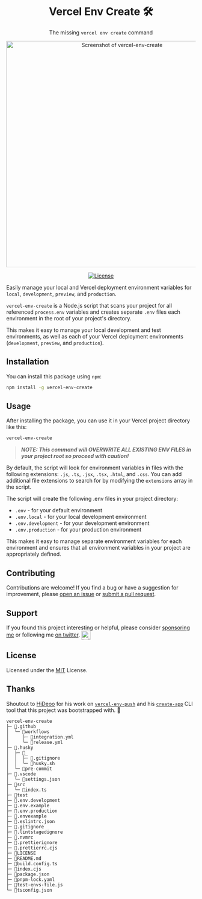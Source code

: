 <div align="center">
  <h1>Vercel Env Create 🛠️</h1>
  <p>The missing <code>vercel env create</code> command</p>
  <p>
    <a href="https://github.com/itsbrex/vercel-env-create" title="Screenshot of vercel-env-create">
      <img alt="Screenshot of vercel-env-create" src="https://socialify.git.ci/itsbrex/vercel-env-create/image?description=1&descriptionEditable=Easily%20manage%20your%20local%20and%20Vercel%20deployment%20environment%20variables%20and%20.env%20files&font=Inter&name=1&owner=1&pattern=Floating%20Cogs&stargazers=1&theme=Auto" width="600" />
    </a>
  </p>
</div>

<div align="center">
  <!-- <a href="https://github.com/itsbrex/vercel-env-create/actions/workflows/integration.yml">
    <img alt="Integration Status" src="https://github.com/itsbrex/vercel-env-create/actions/workflows/integration.yml/badge.svg" /> -->
  </a>
  <a href="https://github.com/itsbrex/vercel-env-create/blob/main/LICENSE">
    <img alt="License" src="https://badgen.net/github/license/itsbrex/vercel-env-create" />
  </a>
  <br />
</div>
<p>

Easily manage your local and Vercel deployment environment variables for `local`, `development`, `preview`, and `production`.

`vercel-env-create` is a Node.js script that scans your project for all referenced `process.env` variables and creates separate `.env` files each environment in the root of your project's directory.

This makes it easy to manage your local development and test environments, as well as each of your Vercel deployment environments (`development`, `preview`, and `production`).

## Installation

You can install this package using `npm`:

```bash
npm install -g vercel-env-create
```

## Usage

After installing the package, you can use it in your Vercel project directory like this:

```bash
vercel-env-create
```

> **_NOTE: This command will OVERWRITE ALL EXISTING ENV FILES in your project root so proceed with caution!_**

By default, the script will look for environment variables in files with the following extensions: `.js`, `.ts`, `.jsx`, `.tsx`, `.html`, and `.css`. You can add additional file extensions to search for by modifying the `extensions` array in the script.

The script will create the following .env files in your project directory:

- `.env` - for your default environment
- `.env.local` - for your local development environment
- `.env.development` - for your development environment
- `.env.production` - for your production environment

This makes it easy to manage separate environment variables for each environment and ensures that all environment variables in your project are appropriately defined.

## Contributing

Contributions are welcome! If you find a bug or have a suggestion for improvement, please [open an issue](https://github.com/itsbrex/vercel-env-create/issues) or [submit a pull request](https://github.com/itsbrex/vercel-env-create/pulls).

## Support

If you found this project interesting or helpful, please consider [sponsoring me](https://github.com/sponsors/itsbrex) or following me [on twitter](https://twitter.com/itsbrex). <img src="https://storage.googleapis.com/saasify-assets/twitter-logo.svg" alt="twitter" height="24px" align="center"></a>

## License

Licensed under the [MIT](https://github.com/itsbrex/vercel-env-create/blob/main/LICENSE) License.

## Thanks

Shoutout to [HiDeoo](https://github.com/HiDeoo) for his work on [`vercel-env-push`](https://github.com/HiDeoo/vercel-env-push) and his [`create-app`](https://github.com/HiDeoo/create-app) CLI tool that this project was bootstrapped with. 🙏

```
vercel-env-create
├─ 📁.github
│  └─ 📁workflows
│     ├─ 📄integration.yml
│     └─ 📄release.yml
├─ 📁.husky
│  ├─ 📁_
│  │  ├─ 📄.gitignore
│  │  └─ 📄husky.sh
│  └─ 📄pre-commit
├─ 📁.vscode
│  └─ 📄settings.json
├─ 📁src
│  └─ 📄index.ts
├─ 📁test
├─ 📄.env.development
├─ 📄.env.example
├─ 📄.env.production
├─ 📄.envexample
├─ 📄.eslintrc.json
├─ 📄.gitignore
├─ 📄.lintstagedignore
├─ 📄.nvmrc
├─ 📄.prettierignore
├─ 📄.prettierrc.cjs
├─ 📄LICENSE
├─ 📄README.md
├─ 📄build.config.ts
├─ 📄index.cjs
├─ 📄package.json
├─ 📄pnpm-lock.yaml
├─ 📄test-envs-file.js
└─ 📄tsconfig.json
```
